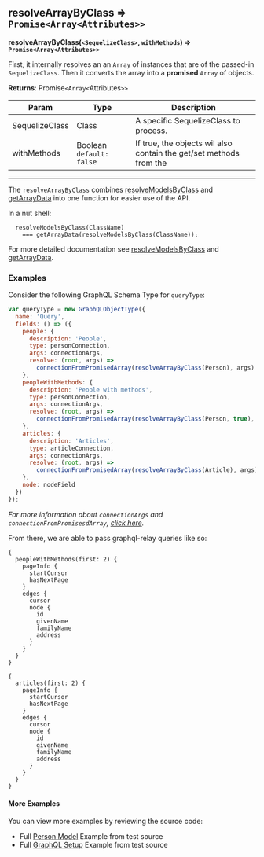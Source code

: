 ## resolveArrayByClass ⇒ `Promise<Array<Attributes>>`
**resolveArrayByClass(`<SequelizeClass>`, `withMethods`) ⇒ `Promise<Array<Attributes>>`**

First, it internally resolves an an `Array` of <SequelizeModel> instances
that are of the passed-in `SequelizeClass`. Then it converts the array into a
**promised** `Array` of <Attributes> objects.


**Returns**: Promise`<Array<`Attributes`>>`


<table>
<thead><tr><th>Param</th><th>Type</th><th>Description</th></tr></thead>
<tbody>
<tr><td>SequelizeClass</td><td>Class</td><td>A specific SequelizeClass to process.</td></tr>
<tr><td>withMethods</td><td>Boolean <code>default: false</code></td><td>If true, the <Attributes> objects wil also contain the get/set methods from the <SequelizeModel></td></tr>
</tbody>
</table>

----


The `resolveArrayByClass` combines [resolveModelsByClass](resolveModelsByClass.md) and [getArrayData](getArrayData.md)
 into one function for easier use of the API.

In a nut shell:

```
  resolveModelsByClass(ClassName)
    === getArrayData(resolveModelsByClass(ClassName));
```

For more detailed documentation see [resolveModelsByClass](resolveModelsByClass.md) and [getArrayData](getArrayData.md).


### Examples

Consider the following GraphQL Schema Type for `queryType`:

```javascript
var queryType = new GraphQLObjectType({
  name: 'Query',
  fields: () => ({
    people: {
      description: 'People',
      type: personConnection,
      args: connectionArgs,
      resolve: (root, args) =>
        connectionFromPromisedArray(resolveArrayByClass(Person), args)
    },
    peopleWithMethods: {
      description: 'People with methods',
      type: personConnection,
      args: connectionArgs,
      resolve: (root, args) =>
        connectionFromPromisedArray(resolveArrayByClass(Person, true), args)
    },
    articles: {
      description: 'Articles',
      type: articleConnection,
      args: connectionArgs,
      resolve: (root, args) =>
        connectionFromPromisedArray(resolveArrayByClass(Article), args)
    },
    node: nodeField
  })
});

```
*For more information about `connectionArgs` and `connectionFromPromisesdArray`, [click here](https://github.com/graphql/graphql-relay-js#connections).*

From there, we are able to pass graphql-relay queries like so:

```
{
  peopleWithMethods(first: 2) {
    pageInfo {
      startCursor
      hasNextPage
    }
    edges {
      cursor
      node {
        id
        givenName
        familyName
        address
      }
    }
  }
}
```


```
{
  articles(first: 2) {
    pageInfo {
      startCursor
      hasNextPage
    }
    edges {
      cursor
      node {
        id
        givenName
        familyName
        address
      }
    }
  }
}
```



#### More Examples

You can view more examples by reviewing the source code:

- Full [Person Model](../../sequelize/models/Person.js) Example from test source
- Full [GraphQL Setup](../../src/data/__tests__/connections.js) Example from test source
